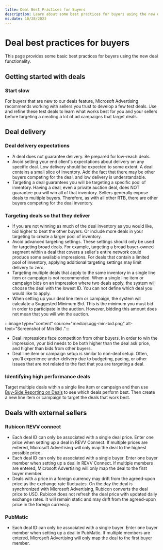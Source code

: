 ```yaml
---
title: Deal Best Practices for Buyers
description: Learn about some best practices for buyers using the new deal functionality. 
ms.date: 10/28/2023
---
```



# Deal best practices for buyers

This page provides some basic best practices for buyers using the new
deal functionality.

## Getting started with deals

### Start slow

For buyers that are new to our deals feature,
Microsoft Advertising recommends working with sellers you trust
to develop a few test deals. Use and refine these test deals to learn
what works best for you and your sellers before targeting a creating a
lot of ad campaigns that target deals.

## Deal delivery

### Deal delivery expectations

- A deal does not guarantee delivery. Be prepared for low-reach deals.
- Avoid setting your end client's expectations about delivery on any
  specific deal. Low delivery should be expected to some extent. A deal
  contains a small slice of inventory. Add the fact that there may be
  other buyers competing for the deal, and low delivery is
  understandable.
- Targeting a deal guarantees you will be targeting a specific pool of
  inventory. Having a deal, even a private auction deal, does NOT
  guarantee you will win all of that inventory. Sellers generally expose
  deals to multiple buyers. Therefore, as with all other RTB, there are
  other buyers competing for the deal inventory.

### Targeting deals so that they deliver

- If you are not winning as much of the deal inventory as you would
  like, bid higher to beat the other buyers. Or include more deals in
  your targeting to create a larger pool of inventory.
- Avoid advanced targeting settings. These settings should only be used
  for targeting broad deals. For example, targeting a broad buyer-owned
  segment within a deal that covers a seller's entire network could
  produce some available impressions. For deals that contain a limited
  pool of inventory, applying additional targeting settings may limit
  delivery to zero.
- Targeting multiple deals that apply to the same inventory in a single
  line item or campaign is not recommended. When
  a single line item or campaign bids on an
  impression where two deals apply, the system will choose the deal with
  the lowest ID. You can not define which deal you would like to apply.
- When setting up your deal line item or
  campaign, the system will calculate a Suggested Minimum Bid.
  This is the minimum you must bid in order to participate in the
  auction. However, bidding this amount does not mean that you will win
  the
  auction.

:::image type="content" source="media/sugg-min-bid.png" alt-text="Screenshot of Min Bid .":::
 
- Deal impressions face competition from other buyers. In order to win
  the impression, your bid needs to be both higher than the deal ask
  price, and higher than bids from other buyers.
- Deal line item or campaign setup is similar to
  non-deal setup. Often, you'll experience under-delivery due to
  budgeting, pacing, or other issues that are not related to the fact
  that you are targeting a deal.

### Identifying high performance deals

Target multiple deals within a single line item or
campaign and then use [Buy-Side Reporting on Deals](buy-side-reporting-on-deals.md) to see which deals perform best. Then create a
new line item or campaign to target the deals
that work best.

## Deals with external sellers

### Rubicon REVV connect

- Each deal ID can only be associated with a single deal price. Enter
  one price when setting up a deal in REVV Connect. If multiple prices
  are entered, Microsoft Advertising will only map the deal to
  the highest possible price.
- Each deal ID can only be associated with a single buyer. Enter one
  buyer member when setting up a deal in REVV Connect. If multiple
  members are entered, Microsoft Advertising will only map the
  deal to the first buyer member.
- Deals with a price in a foreign currency may drift from the
  agreed-upon price as the exchange rate fluctuates. On the day the deal
  is synchronized with Microsoft Advertising, Rubicon converts
  the deal price to USD. Rubicon does not refresh the deal price with
  updated daily exchange rates. It will remain static and may drift from
  the agreed-upon price in the foreign currency.

### PubMatic

- Each deal ID can only be associated with a single buyer. Enter one
  buyer member when setting up a deal in PubMatic. If multiple members
  are entered, Microsoft Advertising will only map the deal to
  the first buyer member.
